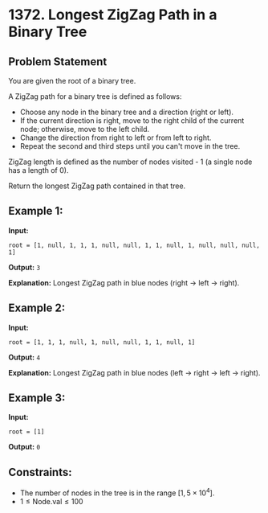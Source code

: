 # 1372. Longest ZigZag Path in a Binary Tree

## Problem Statement

You are given the root of a binary tree.

A ZigZag path for a binary tree is defined as follows:

- Choose any node in the binary tree and a direction (right or left).
- If the current direction is right, move to the right child of the current node; otherwise, move to the left child.
- Change the direction from right to left or from left to right.
- Repeat the second and third steps until you can't move in the tree.

ZigZag length is defined as the number of nodes visited - 1 (a single node has a length of 0).

Return the longest ZigZag path contained in that tree.

## Example 1:

**Input:**

```
root = [1, null, 1, 1, 1, null, null, 1, 1, null, 1, null, null, null, 1]
```

**Output:** `3`

**Explanation:** Longest ZigZag path in blue nodes (right -> left -> right).

## Example 2:

**Input:**

```
root = [1, 1, 1, null, 1, null, null, 1, 1, null, 1]
```

**Output:** `4`

**Explanation:** Longest ZigZag path in blue nodes (left -> right -> left -> right).

## Example 3:

**Input:**

```
root = [1]
```

**Output:** `0`

## Constraints:

- The number of nodes in the tree is in the range $[1, 5 \times 10^4]$.
- $1 \leq \text{Node.val} \leq 100$
